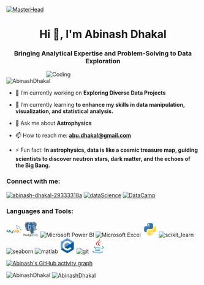 [![MasterHead](https://developers.giphy.com/branch/master/static/api-512d36c09662682717108a38bbb5c57d.gif)](https://AbinashDhakal.io)
<h1 align="center">Hi 👋, I'm Abinash Dhakal</h1>
<h3 align="center">Bringing Analytical Expertise and Problem-Solving to Data Exploration</h3>
<img align="right" alt="Coding" width="400" src="https://cdn.dribbble.com/users/1162077/screenshots/3848914/programmer.gif">

<p align="left"> <img src="https://komarev.com/ghpvc/?username=AbinashDhakal&label=Profile%20views&color=0e75b6&style=flat" alt="AbinashDhakal" /> </p>


- 🔭 I’m currently working on **Exploring Diverse Data Projects**

- 🌱 I’m currently learning **to enhance my skills in data manipulation, visualization, and statistical analysis.**

- 💬 Ask me about **Astrophysics**

- 📫 How to reach me: **abu.dhakal@gmail.com**

- ⚡ Fun fact: **In astrophysics, data is like a cosmic treasure map, guiding scientists to discover neutron stars, dark matter, and the echoes of the Big Bang.**

<h3 align="left">Connect with me:</h3>
<p align="left">
<a href="https://www.linkedin.com/in/abinash-dhakal-29333318a/" target="_blank"><img align="center" src="https://raw.githubusercontent.com/rahuldkjain/github-profile-readme-generator/master/src/images/icons/Social/linked-in-alt.svg" alt="abinash-dhakal-29333318a" height="30" width="40" /></a>
<a href="https://datascienceportfol.io/AbinashDhakal" target="_blank"><img align="center" src="https://banner2.cleanpng.com/20180519/kvi/kisspng-data-analysis-analytics-management-big-data-data-p-5affcba0f08f35.6777789615267132489853.jpg" alt="dataScience" height="30" width="40" /></a>
<a href="https://www.datacamp.com/portfolio/abudhakal" target="_blank"><img align="center" src="https://res.cloudinary.com/crunchbase-production/image/upload/c_lpad,f_auto,q_auto:eco,dpr_1/hq30ze9287y9ztkmcdhy" alt="DataCamp" height="30" width="40" /></a>
</p>




<h3 align="left">Languages and Tools:</h3>
<p align="left">
<img src="https://raw.githubusercontent.com/devicons/devicon/master/icons/mysql/mysql-original-wordmark.svg" alt="mysql" width="40" height="40"/>
<img src="https://raw.githubusercontent.com/devicons/devicon/master/icons/postgresql/postgresql-original-wordmark.svg" alt="postgresql" width="40" height="40"/>
<img src="https://upload.wikimedia.org/wikipedia/commons/c/cf/New_Power_BI_Logo.svg" alt="Microsoft Power BI" width="40" height="40"/>
<img src="https://upload.wikimedia.org/wikipedia/commons/3/34/Microsoft_Office_Excel_%282019%E2%80%93present%29.svg" alt="Microsoft Excel" width="40" height="40"/>
<img src="https://raw.githubusercontent.com/devicons/devicon/master/icons/python/python-original.svg" alt="python" width="40" height="40"/>
<img src="https://upload.wikimedia.org/wikipedia/commons/0/05/Scikit_learn_logo_small.svg" alt="scikit_learn" width="40" height="40"/>
<img src="https://seaborn.pydata.org/_images/logo-mark-lightbg.svg" alt="seaborn" width="40" height="40"/>
<img src="https://upload.wikimedia.org/wikipedia/commons/2/21/Matlab_Logo.png" alt="matlab" width="40" height="40"/>
<img src="https://raw.githubusercontent.com/devicons/devicon/master/icons/c/c-original.svg" alt="c" width="40" height="40"/>
<img src="https://www.vectorlogo.zone/logos/git-scm/git-scm-icon.svg" alt="git" width="40" height="40"/>
<img src="https://raw.githubusercontent.com/devicons/devicon/master/icons/java/java-original.svg" alt="java" width="40" height="40"/>
</p>

[![Abinash's GitHub activity graph](https://activity-graph.herokuapp.com/graph?username=AbinashDhakal&&theme=xcode)](https://github.com/AbinashDhakal)

<p><img align="left" src="https://github-readme-stats.vercel.app/api/top-langs?username=AbinashDhakal&show_icons=true&locale=en&layout=compact&theme=tokyonight" alt="AbinashDhakal" /></p>

<p>&nbsp;<img align="center" src="https://github-readme-stats.vercel.app/api?username=AbinashDhakal&show_icons=true&locale=en&theme=tokyonight" alt="AbinashDhakal" /></p>

<p><img align="center" src="https://github-readme-streak-stats.herokuapp.com/?user=AbinashDhakal&&theme=tokyon
